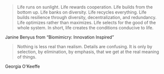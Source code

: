 > Life runs on sunlight. Life rewards cooperation. Life builds from the bottom up. Life banks on diversity. Life recycles everything. Life builds resilience through diversity, decentralization, and redundancy. Life optimizes rather than maximizes. Life selects for the good of the whole system. In short, life creates the conditions conducive to life.

Janine Benyus from “Biomimicry: Innovation Inspired”

> Nothing is less real than realism. Details are confusing. It is only by selection, by elimination, by emphasis, that we get at the real meaning of things.

Georgia O'Keeffe
